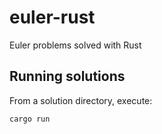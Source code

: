 # euler-rust
Euler problems solved with Rust

Running solutions
----

From a solution directory, execute:

```
cargo run
```
